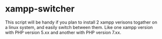 # xampp-switcher
This script will be handy if you plan to install 2 xampp verisons togather on a linux system, and easily switch between them.
Like one xampp version with PHP version 5.xx and another with PHP version 7.xx.
